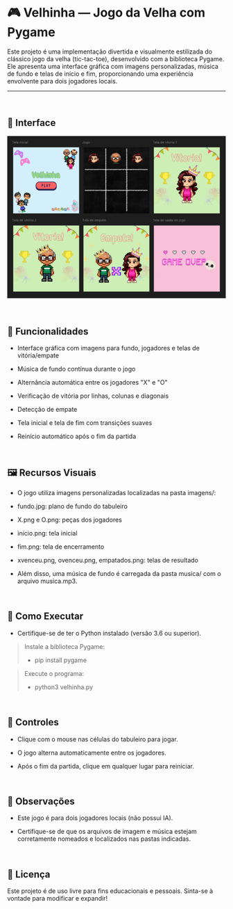 # 🎮 Velhinha — Jogo da Velha com Pygame
Este projeto é uma implementação divertida e visualmente estilizada do clássico jogo da velha (tic-tac-toe), desenvolvido com a biblioteca Pygame. 
Ele apresenta uma interface gráfica com imagens personalizadas, música de fundo e telas de início e fim, proporcionando uma experiência envolvente para dois jogadores locais.

---
<br/>

## 📸 Interface
![Screenshot do jogo](telas.png)

<br/>

## 🧩 Funcionalidades
- Interface gráfica com imagens para fundo, jogadores e telas de vitória/empate

- Música de fundo contínua durante o jogo

- Alternância automática entre os jogadores "X" e "O"

- Verificação de vitória por linhas, colunas e diagonais

- Detecção de empate

- Tela inicial e tela de fim com transições suaves

- Reinício automático após o fim da partida

<br/>

## 🖼️ Recursos Visuais

- O jogo utiliza imagens personalizadas localizadas na pasta imagens/:

- fundo.jpg: plano de fundo do tabuleiro

- X.png e O.png: peças dos jogadores

- inicio.png: tela inicial

- fim.png: tela de encerramento

- xvenceu.png, ovenceu.png, empatados.png: telas de resultado

- Além disso, uma música de fundo é carregada da pasta musica/ com o arquivo musica.mp3.

<br/>

## 🚀 Como Executar
- Certifique-se de ter o Python instalado (versão 3.6 ou superior).

> Instale a biblioteca Pygame:
>- pip install pygame

> Execute o programa:
>- python3 velhinha.py

<br/>

## 👾 Controles

- Clique com o mouse nas células do tabuleiro para jogar.

- O jogo alterna automaticamente entre os jogadores.

- Após o fim da partida, clique em qualquer lugar para reiniciar.

<br/>

## 📌 Observações

- Este jogo é para dois jogadores locais (não possui IA).

- Certifique-se de que os arquivos de imagem e música estejam corretamente nomeados e localizados nas pastas indicadas.

<br/>

## 📄 Licença
Este projeto é de uso livre para fins educacionais e pessoais. Sinta-se à vontade para modificar e expandir!

